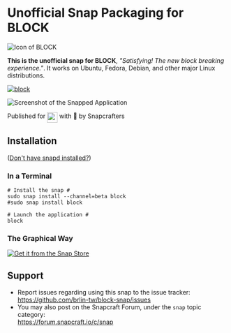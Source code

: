# Unofficial Snap Packaging for BLOCK
<!--
	Use the Staticaly service for easy access to in-repo pictures:
	https://www.staticaly.com/
-->
![Icon of BLOCK](https://cdn.statically.io/gh/brlin-tw/block-snap/88a2b143/snap/gui/block.256px.png "Icon of BLOCK")

**This is the unofficial snap for BLOCK**, *"Satisfying!  The new block breaking experience."*. It works on Ubuntu, Fedora, Debian, and other major Linux distributions.

[![block](https://snapcraft.io/block/badge.svg)](https://snapcraft.io/block)

![Screenshot of the Snapped Application](https://cdn.statically.io/gh/brlin-tw/block-snap/88a2b143/snap/local/screenshots/main-view.png "Screenshot of the Snapped Application")

Published for <img src="http://anything.codes/slack-emoji-for-techies/emoji/tux.png" align="top" width="24" /> with 💝 by Snapcrafters

## Installation
([Don't have snapd installed?](https://snapcraft.io/docs/core/install))

### In a Terminal
    # Install the snap #
    sudo snap install --channel=beta block
    #sudo snap install block
    
    # Launch the application #
    block

### The Graphical Way
[![Get it from the Snap Store](https://snapcraft.io/static/images/badges/en/snap-store-black.svg)](https://snapcraft.io/block)

<!-- Uncomment when you have test results
## What is Working
* [A list of functionallities that are verified working]

## What is NOT Working...yet 
Check out the [issue tracker](https://github.com/brlin-tw/block-snap/issues) for known issues.
-->

## Support
* Report issues regarding using this snap to the issue tracker:  
  <https://github.com/brlin-tw/block-snap/issues>
* You may also post on the Snapcraft Forum, under the `snap` topic category:  
  <https://forum.snapcraft.io/c/snap>
